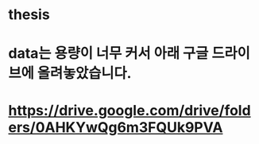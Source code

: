 # thesis
# data는 용량이 너무 커서 아래 구글 드라이브에 올려놓았습니다.
# https://drive.google.com/drive/folders/0AHKYwQg6m3FQUk9PVA
